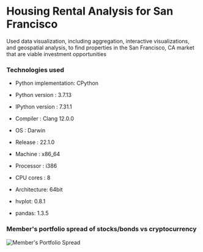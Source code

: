 # Housing Rental Analysis for San Francisco

Used data visualization, including aggregation, interactive visualizations, and geospatial analysis, to find properties in the San Francisco, CA market that are viable investment opportunities

### Technologies used
- Python implementation: CPython
- Python version       : 3.7.13
- IPython version      : 7.31.1

- Compiler    : Clang 12.0.0 
- OS          : Darwin
- Release     : 22.1.0
- Machine     : x86_64
- Processor   : i386
- CPU cores   : 8
- Architecture: 64bit

- hvplot: 0.8.1
- pandas: 1.3.5


### Member's portfolio spread of stocks/bonds vs cryptocurrency
![Member's Portfolio Spread](./Images/member_portfolio_stocks-bonds_vs_crypto.png)
